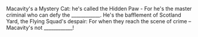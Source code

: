 Macavity's a Mystery Cat: he's called the Hidden Paw -
For he's the master criminal who can defy the ____________.
He's the bafflement of Scotland Yard, the Flying Squad's despair:
For when they reach the scene of crime – Macavity's not ____________!